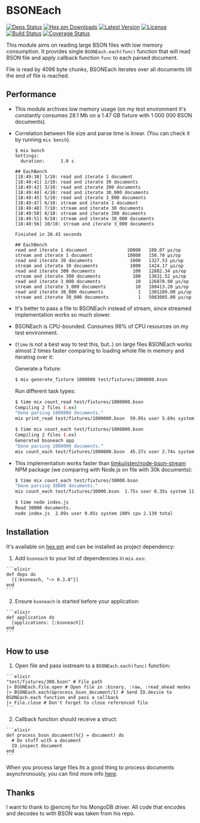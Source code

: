 # BSONEach

[![Deps Status](https://beta.hexfaktor.org/badge/all/github/Nebo15/bsoneach.svg)](https://beta.hexfaktor.org/github/Nebo15/bsoneach) [![Hex.pm Downloads](https://img.shields.io/hexpm/dw/bsoneach.svg?maxAge=3600)](https://hex.pm/packages/bsoneach) [![Latest Version](https://img.shields.io/hexpm/v/bsoneach.svg?maxAge=3600)](https://hex.pm/packages/bsoneach) [![License](https://img.shields.io/hexpm/l/bsoneach.svg?maxAge=3600)](https://hex.pm/packages/bsoneach) [![Build Status](https://travis-ci.org/Nebo15/bsoneach.svg?branch=master)](https://travis-ci.org/Nebo15/bsoneach) [![Coverage Status](https://coveralls.io/repos/github/Nebo15/bsoneach/badge.svg?branch=master)](https://coveralls.io/github/Nebo15/bsoneach?branch=master)

This module aims on reading large BSON files with low memory consumption. It provides single ```BSONEach.each(func)``` function that will read BSON file and apply callback function ```func``` to each parsed document.

File is read by 4096 byte chunks, BSONEach iterates over all documents till the end of file is reached.

## Performance

  * This module archives low memory usage (on my test environment it's constantly consumes 28.1 Mb on a 1.47 GB fixture with 1 000 000 BSON documents).
  * Correlation between file size and parse time is linear. (You can check it by running ```mix bench```).

    ```
    $ mix bench
    Settings:
      duration:      1.0 s

    ## EachBench
    [18:49:38] 1/10: read and iterate 1 document
    [18:49:41] 2/10: read and iterate 30 documents
    [18:49:42] 3/10: read and iterate 300 documents
    [18:49:44] 4/10: read and iterate 30_000 documents
    [18:49:45] 5/10: read and iterate 3_000 documents
    [18:49:47] 6/10: stream and iterate 1 document
    [18:49:48] 7/10: stream and iterate 30 documents
    [18:49:50] 8/10: stream and iterate 300 documents
    [18:49:51] 9/10: stream and iterate 30_000 documents
    [18:49:56] 10/10: stream and iterate 3_000 documents

    Finished in 20.43 seconds

    ## EachBench
    read and iterate 1 document               20000   100.07 µs/op
    stream and iterate 1 document             10000   150.70 µs/op
    read and iterate 30 documents              1000   1327.53 µs/op
    stream and iterate 30 documents            1000   1424.17 µs/op
    read and iterate 300 documents              100   12882.34 µs/op
    stream and iterate 300 documents            100   13631.52 µs/op
    read and iterate 3_000 documents             10   126870.90 µs/op
    stream and iterate 3_000 documents           10   168413.20 µs/op
    read and iterate 30_000 documents             1   1301289.00 µs/op
    stream and iterate 30_000 documents           1   5083005.00 µs/op
    ```

  * It's better to pass a file to BSONEach instead of stream, since streamed implementation works so much slower.
  * BSONEach is CPU-bounded. Consumes 98% of CPU resources on my test environment.
  * (```time``` is not a best way to test this, but..) on large files BSONEach works almost 2 times faster comparing to loading whole file in memory and iterating over it:

    Generate a fixture:

    ```bash
    $ mix generate_fixture 1000000 test/fixtures/1000000.bson
    ```

    Run different task types:

    ```bash
    $ time mix count_read test/fixtures/1000000.bson
    Compiling 2 files (.ex)
    "Done parsing 1000000 documents."
    mix print_read test/fixtures/1000000.bson  59.95s user 5.69s system 99% cpu 1:05.74 total
    ```

    ```bash
    $ time mix count_each test/fixtures/1000000.bson
    Compiling 2 files (.ex)
    Generated bsoneach app
    "Done parsing 1000000 documents."
    mix count_each test/fixtures/1000000.bson  45.37s user 2.74s system 102% cpu 46.876 total
    ```

  * This implementation works faster than [timkuijsten/node-bson-stream](https://github.com/timkuijsten/node-bson-stream) NPM package (we comparing with Node.js on file with 30k documents):

    ```bash
    $ time mix count_each test/fixtures/30000.bson
    "Done parsing 30000 documents."
    mix count_each test/fixtures/30000.bson  1.75s user 0.35s system 114% cpu 1.839 total
    ```

    ```bash
    $ time node index.js
    Read 30000 documents.
    node index.js  2.09s user 0.05s system 100% cpu 2.139 total
    ```

## Installation

It's available on [hex.pm](https://hex.pm/packages/bsoneach) and can be installed as project dependency:

  1. Add `bsoneach` to your list of dependencies in `mix.exs`:

    ```elixir
    def deps do
      [{:bsoneach, "~> 0.3.0"}]
    end
    ```

  2. Ensure `bsoneach` is started before your application:

    ```elixir
    def application do
      [applications: [:bsoneach]]
    end
    ```

## How to use

  1. Open file and pass iostream to a ```BSONEach.each(func)``` function:

    ```elixir
    "test/fixtures/300.bson" # File path
    |> BSONEach.File.open # Open file in :binary, :raw, :read_ahead modes
    |> BSONEach.each(&process_bson_document/1) # Send IO.device to BSONEach.each function and pass a callback
    |> File.close # Don't forget to close referenced file
    ```

  2. Callback function should receive a struct:

    ```elixir
    def process_bson_document(%{} = document) do
      # Do stuff with a document
      IO.inspect document
    end
    ```

When you process large files its a good thing to process documents asynchronously, you can find more info [here](http://elixir-lang.org/docs/stable/elixir/Task.html).

## Thanks

I want to thank to @ericmj for his MongoDB driver. All code that encodes and decodes to with BSON was taken from his repo.
